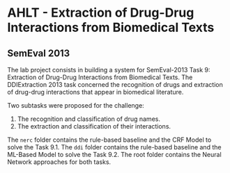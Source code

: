 # AHLT - Extraction of Drug-Drug Interactions from Biomedical Texts

## SemEval 2013

The lab project consists in building a system for SemEval-2013 Task 9: Extraction of Drug-Drug Interactions from Biomedical Texts. The DDIExtraction 2013 task concerned the recognition of drugs and extraction of drug-drug interactions that appear in biomedical literature.

Two subtasks were proposed for the challenge:
1) The recognition and classification of drug names.
2) The extraction and classification of their interactions.

The `nerc` folder contains the rule-based baseline and the CRF Model to solve the Task 9.1. The `ddi` folder contains the rule-based baseline and the ML-Based Model to solve the Task 9.2. The root folder contains the Neural Network approaches for both tasks.
